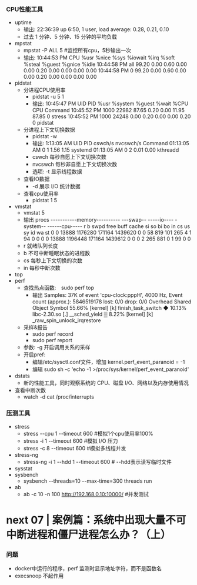 ### CPU性能工具
- uptime
    - 输出: 22:36:39 up  6:50,  1 user,  load average: 0.28, 0.21, 0.10
    - 过去 1 分钟、5 分钟、15 分钟的平均负载
- mpstat
    - mpstat -P ALL 5 #监控所有cpu，5秒输出一次    
    - 输出:
        10:44:53 PM  CPU    %usr   %nice    %sys %iowait    %irq   %soft  %steal  %guest  %gnice   %idle
        10:44:58 PM  all   99.20    0.00    0.60    0.00    0.00    0.20    0.00    0.00    0.00    0.00
        10:44:58 PM    0   99.20    0.00    0.60    0.00    0.00    0.20    0.00    0.00    0.00    0.00
- pidstat
    - 分进程CPU使用率
        - pidstat -u 5 1 
        - 输出:
            10:45:47 PM   UID       PID    %usr %system  %guest   %wait    %CPU   CPU  Command
            10:45:52 PM  1000     22982   87.65    0.20    0.00   11.95   87.85     0  stress
            10:45:52 PM  1000     24248    0.00    0.20    0.00    0.00    0.20     0  pidstat
    - 分进程上下文切换数据
        - pidstat -w   
        - 输出:
            1:13:05 AM   UID       PID   cswch/s nvcswch/s  Command
            01:13:05 AM     0         1      1.56      1.15  systemd
            01:13:05 AM     0         2      0.01      0.00  kthreadd
        - cswch   每秒自愿上下文切换次数
        - nvcswch 每秒非自愿上下文切换次数
        - 选项: -t 显示线程数据
    - 查看IO数据
        - -d 展示 I/O 统计数据        
    - 查看cpu使用率
        - pidstat 1 5
- vmstat 
    - vmstat 5
    - 输出
     procs -----------memory---------- ---swap-- -----io---- -system-- ------cpu-----
      r  b   swpd   free   buff  cache      si   so    bi   bo   in   cs  us sy id wa st
      0  0  13888 1176280 171164 1439620    0    0     58   819  101  265  4  1 94  0  0
      0  0  13888 1196448 171164 1439612    0    0     0     2   265  881  0  1 99  0  0
    - r   就绪队列长度
    - b   不可中断睡眠状态的进程数
    - cs  每秒上下文切换的次数
    - in  每秒中断次数
- top
- perf
    - 查找热点函数:　sudo perf top
        - 输出
        Samples: 37K of event 'cpu-clock:pppH', 4000 Hz, Event count (approx.): 5846519178 lost: 0/0 drop: 0/0
        Overhead  Shared Object                    Symbol
          55.66%  [kernel]                         [k] finish_task_switch                                                   ◆
          10.13%  libc-2.30.so                     [.] __sched_yield                                                        ▒
           8.22%  [kernel]                         [k] _raw_spin_unlock_irqrestore    
    - 采样&报告
        - sudo perf record 
        - sudo perf report
    - 参数: -g 开启调用关系的采样
    - 开启pref: 
        - 编辑/etc/sysctl.conf文件，增加 kernel.perf_event_paranoid = -1
        - 编辑 sudo sh -c 'echo -1 >/proc/sys/kernel/perf_event_paranoid'
- dstats
    - 新的性能工具，同时观察系统的 CPU、磁盘 I/O、网络以及内存使用情况    
- 查看中断次数
    - watch -d cat /proc/interrupts
    


### 压测工具
- stress
    - stress --cpu 1 --timeout 600 #模拟1个cpu使用率100%
    - stress -i 1 --timeout 600 #模拟 I/O 压力
    - stress -c 8 --timeout 600 #模拟多线程并发
- stress-ng
    - stress-ng -i 1 --hdd 1 --timeout 600 # --hdd表示读写临时文件
- sysstat 
- sysbench
    - sysbench --threads=10 --max-time=300 threads run
- ab
    - ab -c 10 -n 100 http://192.168.0.10:10000/ #并发测试
    
# next 07 | 案例篇：系统中出现大量不可中断进程和僵尸进程怎么办？（上）

### 问题
- docker中运行的程序，perf 监测时显示地址字符，而不是函数名
- execsnoop 不起作用